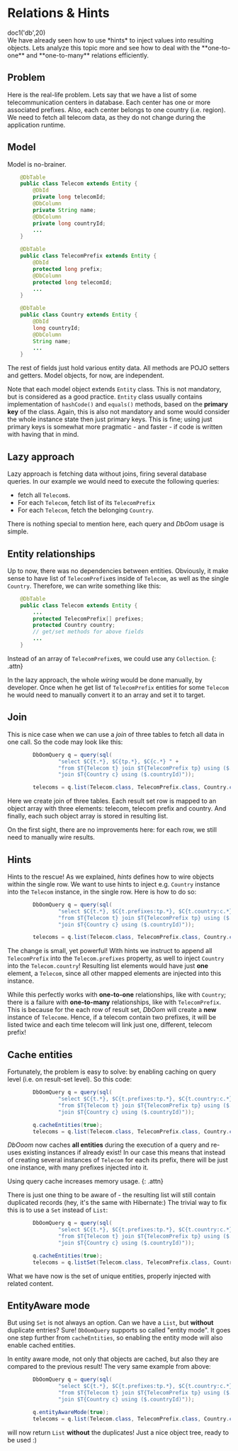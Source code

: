 # Relations & Hints

<div class="doc1"><js>doc1('db',20)</js></div>
We have already seen how to use *hints* to inject values into resulting
objects. Lets analyze this topic more and see how to deal with the
**one-to-one** and **one-to-many** relations efficiently.

## Problem

Here is the real-life problem. Lets say that we have a list of some
telecommunication centers in database. Each center has one or more
associated prefixes. Also, each center belongs to one country (i.e.
region). We need to fetch all telecom data, as they do not change during
the application runtime.

## Model

Model is no-brainer.

~~~~~ java
    @DbTable
    public class Telecom extends Entity {
    	@DbId
    	private long telecomId;
    	@DbColumn
    	private String name;
    	@DbColumn
    	private long countryId;
    	...
    }
~~~~~

~~~~~ java
    @DbTable
    public class TelecomPrefix extends Entity {
    	@DbId
    	protected long prefix;
    	@DbColumn
    	protected long telecomId;
    	...
    }
~~~~~

~~~~~ java
    @DbTable
    public class Country extends Entity {
    	@DbId
    	long countryId;
    	@DbColumn
    	String name;
    	...
    }
~~~~~

The rest of fields just hold various entity data. All methods are POJO
setters and getters. Model objects, for now, are independent.

Note that each model object extends `Entity` class. This is not
mandatory, but is considered as a good practice. `Entity` class usually
contains implementation of `hashCode()` and `equals()` methods, based on
the **primary key** of the class. Again, this is also not mandatory and
some would consider the whole instance state then just primary keys.
This is fine; using just primary keys is somewhat more pragmatic - and
faster - if code is written with having that in mind.

## Lazy approach

Lazy approach is fetching data without joins, firing several database
queries. In our example we would need to execute the following queries:

* fetch all `Telecom`s.
* For each `Telecom`, fetch list of its `TelecomPrefix`
* For each `Telecom`, fetch the belonging `Country`.

There is nothing special to mention here, each query and *DbOom* usage
is simple.

## Entity relationships

Up to now, there was no dependencies between entities. Obviously, it
make sense to have list of `TelecomPrefix`es inside of `Telecom`, as
well as the single `Country`. Therefore, we can write something like
this:

~~~~~ java
    @DbTable
    public class Telecom extends Entity {
    	...
    	protected TelecomPrefix[] prefixes;
    	protected Country country;
    	// get/set methods for above fields
    	...
    }
~~~~~

Instead of an array of `TelecomPrefix`es, we could use any
`Collection`.
{: .attn}

In the lazy approach, the whole *wiring* would be done manually, by
developer. Once when he get list of `TelecomPrefix` entities for some
`Telecom` he would need to manually convert it to an array and set it
to target.

## Join

This is nice case when we can use a *join* of three tables to fetch
all data in one call. So the code may look like this:

~~~~~ java
		DbOomQuery q = query(sql(
				"select $C{t.*}, $C{tp.*}, $C{c.*} " +
				"from $T{Telecom t} join $T{TelecomPrefix tp} using ($.telecomId) " +
				"join $T{Country c} using ($.countryId)"));

		telecoms = q.list(Telecom.class, TelecomPrefix.class, Country.class);
~~~~~

Here we create join of three tables. Each result set row is mapped to
an object array with three elements: telecom, telecom prefix and
country. And finally, each such object array is stored in resulting
list.

On the first sight, there are no improvements here: for each row, we
still need to manually wire results.

## Hints

Hints to the rescue! As we explained, *hints* defines how to wire
objects within the single row. We want to use hints to inject e.g.
`Country` instance into the `Telecom` instance, in the single row.
Here is how to do so:

~~~~~ java
		DbOomQuery q = query(sql(
				"select $C{t.*}, $C{t.prefixes:tp.*}, $C{t.country:c.*} " +
				"from $T{Telecom t} join $T{TelecomPrefix tp} using ($.telecomId) " +
				"join $T{Country c} using ($.countryId)"));

		telecoms = q.list(Telecom.class, TelecomPrefix.class, Country.class);
~~~~~

The change is small, yet powerful! With hints we instruct to append
all `TelecomPrefix` into the `Telecom.prefixes` property, as well to
inject `Country` into the `Telecom.country`! Resulting list elements
would have just **one** element, a `Telecom`, since all other mapped
elements are injected into this instance.

While this perfectly works with **one-to-one** relationships, like
with `Country`; there is a failure with **one-to-many** relationships,
like with `TelecomPrefix`. This is because for the each row of result
set, *DbOom* will create a **new** instance of `Telecome`. Hence, if a
telecom contain two prefixes, it will be listed twice and each time
telecom will link just one, different, telecom prefix!

## Cache entities

Fortunately, the problem is easy to solve: by enabling caching on
query level (i.e. on result-set level). So this code:

~~~~~ java
		DbOomQuery q = query(sql(
				"select $C{t.*}, $C{t.prefixes:tp.*}, $C{t.country:c.*} " +
				"from $T{Telecom t} join $T{TelecomPrefix tp} using ($.telecomId) " +
				"join $T{Country c} using ($.countryId)"));

		q.cacheEntities(true);
		telecoms = q.list(Telecom.class, TelecomPrefix.class, Country.class);
~~~~~

*DbOoom* now caches **all entities** during the execution of a query
and re-uses existing instances if already exist! In our case this
means that instead of creating several instances of `Telecom` for each
its prefix, there will be just one instance, with many prefixes
injected into it.

Using query cache increases memory usage.
{: .attn}

There is just one thing to be aware of - the resulting list will still
contain duplicated records (hey, it's the same with Hibernate:) The
trivial way to fix this is to use a `Set` instead of `List`\:

~~~~~ java
		DbOomQuery q = query(sql(
				"select $C{t.*}, $C{t.prefixes:tp.*}, $C{t.country:c.*} " +
				"from $T{Telecom t} join $T{TelecomPrefix tp} using ($.telecomId) " +
				"join $T{Country c} using ($.countryId)"));

		q.cacheEntities(true);
		telecoms = q.listSet(Telecom.class, TelecomPrefix.class, Country.class);
~~~~~

What we have now is the set of unique entities, properly injected with
related content.

## EntityAware mode

But using `Set` is not always an option. Can we have a `List`, but
**without** duplicate entries? Sure! `DbOomQuery` supports so called
"entity mode". It goes one step further from
`cacheEntities`, so enabling the entity mode will also enable cached
entities.

In entity aware mode, not only that objects are cached, but also they
are compared to the previous result! The very same example from above:

~~~~~ java
		DbOomQuery q = query(sql(
				"select $C{t.*}, $C{t.prefixes:tp.*}, $C{t.country:c.*} " +
				"from $T{Telecom t} join $T{TelecomPrefix tp} using ($.telecomId) " +
				"join $T{Country c} using ($.countryId)"));

		q.entityAwareMode(true);
		telecoms = q.list(Telecom.class, TelecomPrefix.class, Country.class);
~~~~~

will now return `List` **without** the duplicates! Just a nice object
tree, ready to be used :)
